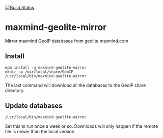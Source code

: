 [![Build Status](https://travis-ci.org/msimerson/maxmind-geolite-mirror.svg)](https://travis-ci.org/msimerson/maxmind-geolite-mirror)

# maxmind-geolite-mirror

Mirror maxmind GeoIP databases from geolite.maxmind.com


## Install

    npm install -g maxmind-geolite-mirror
    mkdir -p /usr/local/share/GeoIP
    /usr/local/bin/maxmind-geolite-mirror

The last command will download all the databases to the GeoIP share directory.

## Update databases

    /usr/local/bin/maxmind-geolite-mirror

Set this to run once a week or so. Downloads will only happen if the remote
file is newer than the local version.
